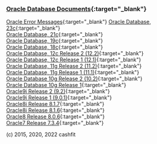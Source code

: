 ### [Oracle Database Documents](https://docs.oracle.com/en/database/oracle/oracle-database/index.html){:target="_blank"}  
[Oracle Error Messages](https://docs.oracle.com/en/error-help/db/){:target="_blank"} 
[Oracle Database, 23c](https://docs.oracle.com/en/database/oracle/oracle-database/23/index.html){:target="_blank"}   
[Oracle Database, 21c](https://docs.oracle.com/en/database/oracle/oracle-database/21/index.html){:target="_blank"}   
[Oracle Database, 19c](https://docs.oracle.com/en/database/oracle/oracle-database/19/index.html){:target="_blank"}   
[Oracle Database, 18c](https://docs.oracle.com/en/database/oracle/oracle-database/18/index.html){:target="_blank"}   
[Oracle Database, 12c Release 2 (12.2)](https://docs.oracle.com/en/database/oracle/oracle-database/12.2/index.html){:target="_blank"}   
[Oracle Database, 12c Release 1 (12.1)](https://docs.oracle.com/database/121/index.htm){:target="_blank"}  
[Oracle Database, 11g Release 2 (11.2)](https://docs.oracle.com/cd/E11882_01/index.htm){:target="_blank"}  
[Oracle Database, 11g Release 1 (11.1)](https://docs.oracle.com/cd/B28359_01/index.htm){:target="_blank"}  
[Oracle Database 10g Release 2 (10.2)](https://docs.oracle.com/cd/B19306_01/nav/portal_1.htm){:target="_blank"}  
[Oracle Database 10g Release 1](https://www.oracle.com/database/technologies/database10g-doc.html){:target="_blank"}  
[Oracle9i Release 2 (9.2)](https://www.oracle.com/database/technologies/oracle9i.html){:target="_blank"}  
[Oracle9i Release 1 (9.0.1)](https://www.oracle.com/database/technologies/oracle9i-arch-901.html){:target="_blank"}  
[Oracle8i Release 8.1.7](https://www.oracle.com/database/technologies/oracle8i.html){:target="_blank"}  
[Oracle8i Release 8.1.6](https://www.oracle.com/database/technologies/oracle8i-arch-816.html){:target="_blank"}  
[Oracle8 Release 8.0.6](https://www.oracle.com/database/technologies/oracle8.html){:target="_blank"}   
[Oracle7 Release 7.3.4](https://www.oracle.com/servers/technologies/oracle7.html){:target="_blank"}  


(c) 2015, 2020, 2022 cashfit
